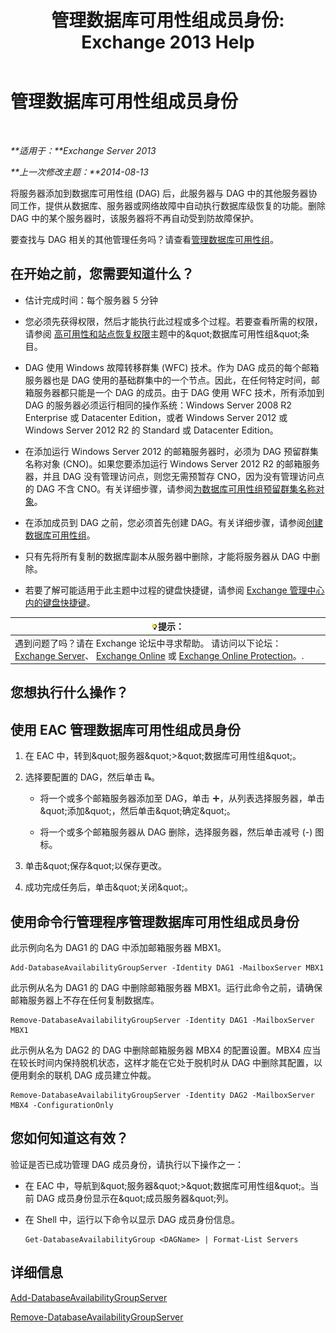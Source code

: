 ﻿---
title: '管理数据库可用性组成员身份: Exchange 2013 Help'
TOCTitle: 管理数据库可用性组成员身份
ms:assetid: fb2ea15e-96d5-4045-b75b-b0aa5fc60479
ms:mtpsurl: https://technet.microsoft.com/zh-cn/library/Dd351278(v=EXCHG.150)
ms:contentKeyID: 50492031
ms.date: 05/21/2018
mtps_version: v=EXCHG.150
ms.translationtype: MT
---

# 管理数据库可用性组成员身份

 

_**适用于：**Exchange Server 2013_

_**上一次修改主题：**2014-08-13_

将服务器添加到数据库可用性组 (DAG) 后，此服务器与 DAG 中的其他服务器协同工作，提供从数据库、服务器或网络故障中自动执行数据库级恢复的功能。删除 DAG 中的某个服务器时，该服务器将不再自动受到防故障保护。

要查找与 DAG 相关的其他管理任务吗？请查看[管理数据库可用性组](managing-database-availability-groups-exchange-2013-help.md)。

## 在开始之前，您需要知道什么？

  - 估计完成时间：每个服务器 5 分钟

  - 您必须先获得权限，然后才能执行此过程或多个过程。若要查看所需的权限，请参阅 [高可用性和站点恢复权限](high-availability-and-site-resilience-permissions-exchange-2013-help.md)主题中的\&quot;数据库可用性组\&quot;条目。

  - DAG 使用 Windows 故障转移群集 (WFC) 技术。作为 DAG 成员的每个邮箱服务器也是 DAG 使用的基础群集中的一个节点。因此，在任何特定时间，邮箱服务器都只能是一个 DAG 的成员。由于 DAG 使用 WFC 技术，所有添加到 DAG 的服务器必须运行相同的操作系统：Windows Server 2008 R2 Enterprise 或 Datacenter Edition，或者 Windows Server 2012 或 Windows Server 2012 R2 的 Standard 或 Datacenter Edition。

  - 在添加运行 Windows Server 2012 的邮箱服务器时，必须为 DAG 预留群集名称对象 (CNO)。如果您要添加运行 Windows Server 2012 R2 的邮箱服务器，并且 DAG 没有管理访问点，则您无需预暂存 CNO，因为没有管理访问点的 DAG 不含 CNO。有关详细步骤，请参阅[为数据库可用性组预留群集名称对象](pre-stage-the-cluster-name-object-for-a-database-availability-group-exchange-2013-help.md)。

  - 在添加成员到 DAG 之前，您必须首先创建 DAG。有关详细步骤，请参阅[创建数据库可用性组](create-a-database-availability-group-exchange-2013-help.md)。

  - 只有先将所有复制的数据库副本从服务器中删除，才能将服务器从 DAG 中删除。

  - 若要了解可能适用于此主题中过程的键盘快捷键，请参阅 [Exchange 管理中心内的键盘快捷键](keyboard-shortcuts-in-the-exchange-admin-center-exchange-online-protection-help.md)。

<table>
<thead>
<tr class="header">
<th><img src="images/Bb124558.tip(EXCHG.150).gif" title="提示" alt="提示" />提示：</th>
</tr>
</thead>
<tbody>
<tr class="odd">
<td>遇到问题了吗？请在 Exchange 论坛中寻求帮助。 请访问以下论坛：<a href="https://go.microsoft.com/fwlink/p/?linkid=60612">Exchange Server</a>、 <a href="https://go.microsoft.com/fwlink/p/?linkid=267542">Exchange Online</a> 或 <a href="https://go.microsoft.com/fwlink/p/?linkid=285351">Exchange Online Protection</a>。.</td>
</tr>
</tbody>
</table>


## 您想执行什么操作？

## 使用 EAC 管理数据库可用性组成员身份

1.  在 EAC 中，转到\&quot;服务器\&quot;\>\&quot;数据库可用性组\&quot;。

2.  选择要配置的 DAG，然后单击 ![管理 DAG 成员](images/Dd351278.d567ae56-d6cd-4edb-ab67-ad8f7c58f337(EXCHG.150).gif "管理 DAG 成员")。
    
      - 将一个或多个邮箱服务器添加至 DAG，单击 ![添加图标](images/JJ218640.c1e75329-d6d7-4073-a27d-498590bbb558(EXCHG.150).gif "添加图标")，从列表选择服务器，单击\&quot;添加\&quot;，然后单击\&quot;确定\&quot;。
    
      - 将一个或多个邮箱服务器从 DAG 删除，选择服务器，然后单击减号 (-) 图标。

3.  单击\&quot;保存\&quot;以保存更改。

4.  成功完成任务后，单击\&quot;关闭\&quot;。

## 使用命令行管理程序管理数据库可用性组成员身份

此示例向名为 DAG1 的 DAG 中添加邮箱服务器 MBX1。

    Add-DatabaseAvailabilityGroupServer -Identity DAG1 -MailboxServer MBX1

此示例从名为 DAG1 的 DAG 中删除邮箱服务器 MBX1。运行此命令之前，请确保邮箱服务器上不存在任何复制数据库。

    Remove-DatabaseAvailabilityGroupServer -Identity DAG1 -MailboxServer MBX1

此示例从名为 DAG2 的 DAG 中删除邮箱服务器 MBX4 的配置设置。MBX4 应当在较长时间内保持脱机状态，这样才能在它处于脱机时从 DAG 中删除其配置，以便用剩余的联机 DAG 成员建立仲裁。

    Remove-DatabaseAvailabilityGroupServer -Identity DAG2 -MailboxServer MBX4 -ConfigurationOnly

## 您如何知道这有效？

验证是否已成功管理 DAG 成员身份，请执行以下操作之一：

  - 在 EAC 中，导航到\&quot;服务器\&quot;\>\&quot;数据库可用性组\&quot;。当前 DAG 成员身份显示在\&quot;成员服务器\&quot;列。

  - 在 Shell 中，运行以下命令以显示 DAG 成员身份信息。
    
        Get-DatabaseAvailabilityGroup <DAGName> | Format-List Servers

## 详细信息

[Add-DatabaseAvailabilityGroupServer](https://technet.microsoft.com/zh-cn/library/dd298049\(v=exchg.150\))

[Remove-DatabaseAvailabilityGroupServer](https://technet.microsoft.com/zh-cn/library/dd297956\(v=exchg.150\))

